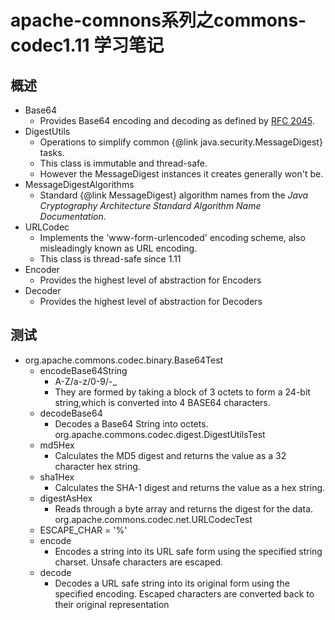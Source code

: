 # apache-comnons系列之commons-codec1.11 学习笔记
## 概述
- Base64
  - Provides Base64 encoding and decoding as defined by <a href="http://www.ietf.org/rfc/rfc2045.txt">RFC 2045</a>.
- DigestUtils
  - Operations to simplify common {@link java.security.MessageDigest} tasks.
  - This class is immutable and thread-safe.
  - However the MessageDigest instances it creates generally won't be.
- MessageDigestAlgorithms
  - Standard {@link MessageDigest} algorithm names from the <cite>Java Cryptography Architecture Standard Algorithm Name Documentation</cite>.
- URLCodec
  - Implements the 'www-form-urlencoded' encoding scheme, also misleadingly known as URL encoding.
  - This class is thread-safe since 1.11
- Encoder
  - Provides the highest level of abstraction for Encoders
- Decoder
  - Provides the highest level of abstraction for Decoders
## 测试
- org.apache.commons.codec.binary.Base64Test
  - encodeBase64String
    - A-Z/a-z/0-9/-_
    - They are formed by taking a block of 3 octets to form a 24-bit string,which is converted into 4 BASE64 characters.
  - decodeBase64
    - Decodes a Base64 String into octets.
org.apache.commons.codec.digest.DigestUtilsTest
  - md5Hex
    - Calculates the MD5 digest and returns the value as a 32 character hex string.
  - sha1Hex
    - Calculates the SHA-1 digest and returns the value as a hex string.
  - digestAsHex
    - Reads through a byte array and returns the digest for the data.
org.apache.commons.codec.net.URLCodecTest
  - ESCAPE_CHAR = '%'
  - encode
    - Encodes a string into its URL safe form using the specified string charset. Unsafe characters are escaped.
  - decode
    - Decodes a URL safe string into its original form using the specified encoding. Escaped characters are converted back to their original representation